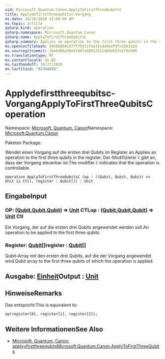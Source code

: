 ```yaml
---
uid: Microsoft.Quantum.Canon.ApplyToFirstThreeQubitsC
title: Applydefirstthreequbitsc-Vorgang
ms.date: 10/26/2020 12:00:00 AM
ms.topic: article
qsharp.kind: operation
qsharp.namespace: Microsoft.Quantum.Canon
qsharp.name: ApplyToFirstThreeQubitsC
qsharp.summary: Applies an operation to the first three qubits in the register. The modifier `C` indicates that the operation is controllable.
ms.openlocfilehash: 9450b084cd77f75511fe631cda9a4f9fc426142d
ms.sourcegitcommit: 29e0d88a30e4166fa580132124b0eb57e1f0e986
ms.translationtype: MT
ms.contentlocale: de-DE
ms.lasthandoff: 10/27/2020
ms.locfileid: "92704858"
---
```

# <a name="applytofirstthreequbitsc-operation"></a><span data-ttu-id="a59dd-102">Applydefirstthreequbitsc-Vorgang</span><span class="sxs-lookup"><span data-stu-id="a59dd-102">ApplyToFirstThreeQubitsC operation</span></span>

<span data-ttu-id="a59dd-103">Namespace: [Microsoft. Quantum. Canon](xref:Microsoft.Quantum.Canon)</span><span class="sxs-lookup"><span data-stu-id="a59dd-103">Namespace: [Microsoft.Quantum.Canon](xref:Microsoft.Quantum.Canon)</span></span>

<span data-ttu-id="a59dd-104">Paketen [](https://nuget.org/packages/)</span><span class="sxs-lookup"><span data-stu-id="a59dd-104">Package: [](https://nuget.org/packages/)</span></span>


<span data-ttu-id="a59dd-105">Wendet einen Vorgang auf die ersten drei Qubits im Register an.</span><span class="sxs-lookup"><span data-stu-id="a59dd-105">Applies an operation to the first three qubits in the register.</span></span>
<span data-ttu-id="a59dd-106">Der-Modifizierer `C` gibt an, dass der Vorgang steuerbar ist.</span><span class="sxs-lookup"><span data-stu-id="a59dd-106">The modifier `C` indicates that the operation is controllable.</span></span>

```qsharp
operation ApplyToFirstThreeQubitsC (op : ((Qubit, Qubit, Qubit) => Unit is Ctl), register : Qubit[]) : Unit
```


## <a name="input"></a><span data-ttu-id="a59dd-107">Eingabe</span><span class="sxs-lookup"><span data-stu-id="a59dd-107">Input</span></span>

### <a name="op--qubitqubitqubit--unit-ctl"></a><span data-ttu-id="a59dd-108">OP: ([Qubit](xref:microsoft.quantum.lang-ref.qubit),[Qubit](xref:microsoft.quantum.lang-ref.qubit),[Qubit](xref:microsoft.quantum.lang-ref.qubit)) => [Unit](xref:microsoft.quantum.lang-ref.unit) CTL</span><span class="sxs-lookup"><span data-stu-id="a59dd-108">op : ([Qubit](xref:microsoft.quantum.lang-ref.qubit),[Qubit](xref:microsoft.quantum.lang-ref.qubit),[Qubit](xref:microsoft.quantum.lang-ref.qubit)) => [Unit](xref:microsoft.quantum.lang-ref.unit) Ctl</span></span>

<span data-ttu-id="a59dd-109">Ein Vorgang, der auf die ersten drei Qubits angewendet werden soll.</span><span class="sxs-lookup"><span data-stu-id="a59dd-109">An operation to be applied to the first three qubits</span></span>


### <a name="register--qubit"></a><span data-ttu-id="a59dd-110">Register: [Qubit](xref:microsoft.quantum.lang-ref.qubit)[]</span><span class="sxs-lookup"><span data-stu-id="a59dd-110">register : [Qubit](xref:microsoft.quantum.lang-ref.qubit)[]</span></span>

<span data-ttu-id="a59dd-111">Qubit-Array mit den ersten drei Qubits, auf die der Vorgang angewendet wird.</span><span class="sxs-lookup"><span data-stu-id="a59dd-111">Qubit array to the first three qubits of which the operation is applied.</span></span>



## <a name="output--unit"></a><span data-ttu-id="a59dd-112">Ausgabe: [Einheit](xref:microsoft.quantum.lang-ref.unit)</span><span class="sxs-lookup"><span data-stu-id="a59dd-112">Output : [Unit](xref:microsoft.quantum.lang-ref.unit)</span></span>



## <a name="remarks"></a><span data-ttu-id="a59dd-113">Hinweise</span><span class="sxs-lookup"><span data-stu-id="a59dd-113">Remarks</span></span>

<span data-ttu-id="a59dd-114">Das entspricht:</span><span class="sxs-lookup"><span data-stu-id="a59dd-114">This is equivalent to:</span></span>

```qsharp
op(register[0], register[1], register[2]);
```

## <a name="see-also"></a><span data-ttu-id="a59dd-115">Weitere Informationen</span><span class="sxs-lookup"><span data-stu-id="a59dd-115">See Also</span></span>

- [<span data-ttu-id="a59dd-116">Microsoft. Quantum. Canon. applyyfirstthreequbits</span><span class="sxs-lookup"><span data-stu-id="a59dd-116">Microsoft.Quantum.Canon.ApplyToFirstThreeQubits</span></span>](xref:Microsoft.Quantum.Canon.ApplyToFirstThreeQubits)